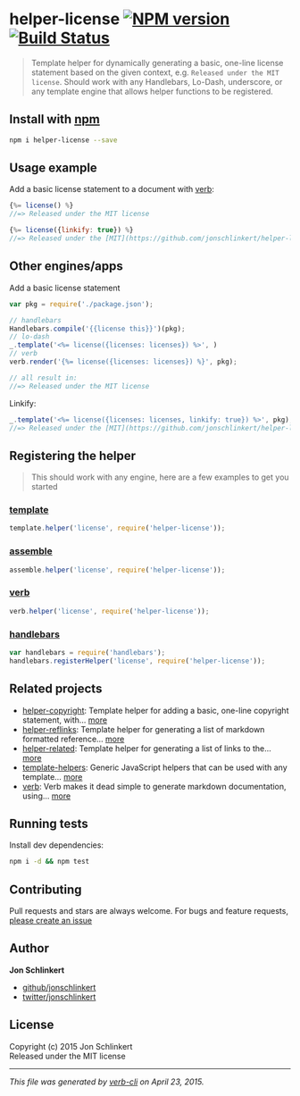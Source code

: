 # helper-license [![NPM version](https://badge.fury.io/js/helper-license.svg)](http://badge.fury.io/js/helper-license)  [![Build Status](https://travis-ci.org/helpers/helper-license.svg)](https://travis-ci.org/helpers/helper-license)

> Template helper for dynamically generating a basic, one-line license statement based on the given context, e.g. `Released under the MIT license`. Should work with any Handlebars, Lo-Dash, underscore, or any template engine that allows helper functions to be registered.


## Install with [npm](npmjs.org)

```bash
npm i helper-license --save
```

## Usage example

Add a basic license statement to a document with [verb]:

```js
{%= license() %}
//=> Released under the MIT license

{%= license({linkify: true}) %}
//=> Released under the [MIT](https://github.com/jonschlinkert/helper-license/blob/master/LICENSE-MIT) license
```

## Other engines/apps

Add a basic license statement

```js
var pkg = require('./package.json');

// handlebars
Handlebars.compile('{{license this}}')(pkg);
// lo-dash
_.template('<%= license({licenses: licenses}) %>', )
// verb
verb.render('{%= license({licenses: licenses}) %}', pkg);

// all result in:
//=> Released under the MIT license
```

Linkify:

```js
_.template('<%= license({licenses: licenses, linkify: true}) %>', pkg);
//=> Released under the [MIT](https://github.com/jonschlinkert/helper-license/blob/master/LICENSE-MIT) license
```

## Registering the helper

> This should work with any engine, here are a few examples to get you started

### [template]

```js
template.helper('license', require('helper-license'));
```

### [assemble]

```js
assemble.helper('license', require('helper-license'));
```

### [verb]

```js
verb.helper('license', require('helper-license'));
```

### [handlebars]

```js
var handlebars = require('handlebars');
handlebars.registerHelper('license', require('helper-license'));
```

## Related projects
* [helper-copyright](https://github.com/helpers/helper-copyright): Template helper for adding a basic, one-line copyright statement, with… [more](https://github.com/helpers/helper-copyright)
* [helper-reflinks](https://github.com/helpers/helper-reflinks): Template helper for generating a list of markdown formatted reference… [more](https://github.com/helpers/helper-reflinks)
* [helper-related](https://github.com/helpers/helper-related): Template helper for generating a list of links to the… [more](https://github.com/helpers/helper-related)
* [template-helpers](https://github.com/jonschlinkert/template-helpers): Generic JavaScript helpers that can be used with any template… [more](https://github.com/jonschlinkert/template-helpers)
* [verb](https://github.com/assemble/verb): Verb makes it dead simple to generate markdown documentation, using… [more](https://github.com/assemble/verb)

## Running tests
Install dev dependencies:

```bash
npm i -d && npm test
```

## Contributing
Pull requests and stars are always welcome. For bugs and feature requests, [please create an issue](https://github.com/helpers/helper-license/issues)

## Author
**Jon Schlinkert**

+ [github/jonschlinkert](https://github.com/jonschlinkert)
+ [twitter/jonschlinkert](http://twitter.com/jonschlinkert)

## License
Copyright (c) 2015 Jon Schlinkert  
Released under the MIT license

***

_This file was generated by [verb-cli](https://github.com/assemble/verb-cli) on April 23, 2015._

<!-- reflinks -->

[template]: https://github.com/jonschlinkert/template
[verb]: https://github.com/assemble/verb
[assemble]: http://assemble.io
[handlebars]: http://www.handlebarsjs.com/
[lodash]: https://lodash.com/
